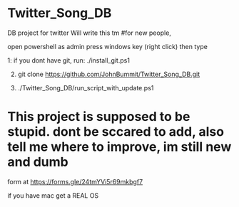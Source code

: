 # Twitter_Song_DB
DB project for twitter
Will write this tm
#for new people, 

open powershell as admin press windows key (right click) then type 

1: if you dont have git, run: ./install_git.ps1

2. git clone https://github.com/JohnBummit/Twitter_Song_DB.git

3. ./Twitter_Song_DB/run_script_with_update.ps1


# This project is supposed to be stupid. dont be sccared to add, also tell me where to improve, im still new and dumb
form at https://forms.gle/24tmYVi5r69mkbgf7


if you have mac get a REAL OS
